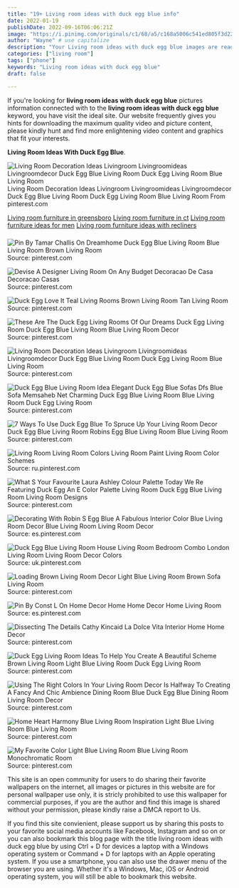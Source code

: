```yaml
---
title: "19+ Living room ideas with duck egg blue info"
date: 2022-01-19
publishDate: 2022-09-16T06:06:21Z
image: "https://i.pinimg.com/originals/c1/68/a5/c168a5006c541ed805f3d22666ffbb41.jpg"
author: "Wayne" # use capitalize
description: "Your Living room ideas with duck egg blue images are ready. Living room ideas with duck egg blue are a topic that is being searched for and liked by netizens now. You can Find and Download the Living room ideas with duck egg blue files here. Get all royalty-free photos and vectors."
categories: ["living room"]
tags: ["phone"]
keywords: "Living room ideas with duck egg blue"
draft: false

---
```


If you're looking for **living room ideas with duck egg blue** pictures information connected with to the **living room ideas with duck egg blue** keyword, you have visit the ideal  site.  Our website frequently  gives you  hints  for downloading  the maximum  quality video and picture  content, please kindly hunt and find more enlightening video content and graphics  that fit your interests.

**Living Room Ideas With Duck Egg Blue**. 

![Living Room Decoration Ideas Livingroom Livingroomideas Livingroomdecor Duck Egg Blue Living Room Duck Egg Living Room Blue Living Room](https://i.pinimg.com/originals/6a/c7/00/6ac700d9e7ed3307562fe2e874b884d4.jpg "Living Room Decoration Ideas Livingroom Livingroomideas Livingroomdecor Duck Egg Blue Living Room Duck Egg Living Room Blue Living Room")
Living Room Decoration Ideas Livingroom Livingroomideas Livingroomdecor Duck Egg Blue Living Room Duck Egg Living Room Blue Living Room From pinterest.com

[Living room furniture in greensboro](/living-room-furniture-in-greensboro/)
[Living room furniture in ct](/living-room-furniture-in-ct/)
[Living room furniture ideas for men](/living-room-furniture-ideas-for-men/)
[Living room furniture ideas with recliners](/living-room-furniture-ideas-with-recliners/)



### 

 


![Pin By Tamar Challis On Dreamhome Duck Egg Blue Living Room Blue Living Room Brown Living Room](https://i.pinimg.com/originals/82/79/f8/8279f849d605f2823a8f0a21fa924dcf.jpg "Pin By Tamar Challis On Dreamhome Duck Egg Blue Living Room Blue Living Room Brown Living Room")
Source: pinterest.com

 

![Devise A Designer Living Room On Any Budget Decoracao De Casa Decoracao Casas](https://i.pinimg.com/originals/f0/04/2c/f0042c043e66ec1562a7a04c0c4dc26a.jpg "Devise A Designer Living Room On Any Budget Decoracao De Casa Decoracao Casas")
Source: pinterest.com

 

![Duck Egg Love It Teal Living Rooms Brown Living Room Tan Living Room](https://i.pinimg.com/originals/4b/26/97/4b2697a5c03fc2bf4feb0d8596085078.png "Duck Egg Love It Teal Living Rooms Brown Living Room Tan Living Room")
Source: pinterest.com

 

![These Are The Duck Egg Living Rooms Of Our Dreams Duck Egg Living Room Duck Egg Blue Living Room Blue Living Room Decor](https://i.pinimg.com/originals/c5/4c/0a/c54c0a70e170296b3aca615fc724b6ec.jpg "These Are The Duck Egg Living Rooms Of Our Dreams Duck Egg Living Room Duck Egg Blue Living Room Blue Living Room Decor")
Source: pinterest.com

 

![Living Room Decoration Ideas Livingroom Livingroomideas Livingroomdecor Duck Egg Blue Living Room Duck Egg Living Room Blue Living Room](https://i.pinimg.com/originals/6a/c7/00/6ac700d9e7ed3307562fe2e874b884d4.jpg "Living Room Decoration Ideas Livingroom Livingroomideas Livingroomdecor Duck Egg Blue Living Room Duck Egg Living Room Blue Living Room")
Source: pinterest.com

 

![Duck Egg Blue Living Room Idea Elegant Duck Egg Blue Sofas Dfs Blue Sofa Memsaheb Net Charming Duck Egg Blue Living Room Blue Living Room Duck Egg Living Room](https://i.pinimg.com/originals/4c/68/4f/4c684fbcb0952c867733fc5889cf8e1b.jpg "Duck Egg Blue Living Room Idea Elegant Duck Egg Blue Sofas Dfs Blue Sofa Memsaheb Net Charming Duck Egg Blue Living Room Blue Living Room Duck Egg Living Room")
Source: pinterest.com

 

![7 Ways To Use Duck Egg Blue To Spruce Up Your Living Room Decor Duck Egg Blue Living Room Robins Egg Blue Living Room Blue Living Room](https://i.pinimg.com/736x/49/c2/40/49c2401d1fbdf4a7259351c634c527a6.jpg "7 Ways To Use Duck Egg Blue To Spruce Up Your Living Room Decor Duck Egg Blue Living Room Robins Egg Blue Living Room Blue Living Room")
Source: pinterest.com

 

![Living Room Living Room Colors Living Room Paint Living Room Color Schemes](https://i.pinimg.com/originals/5c/af/39/5caf398bf1f217bfba16f603d49eca32.jpg "Living Room Living Room Colors Living Room Paint Living Room Color Schemes")
Source: ru.pinterest.com

 

![What S Your Favourite Laura Ashley Colour Palette Today We Re Featuring Duck Egg An E Color Palette Living Room Duck Egg Blue Living Room Living Room Designs](https://i.pinimg.com/originals/47/da/7a/47da7a12995268792a5b411235e34440.jpg "What S Your Favourite Laura Ashley Colour Palette Today We Re Featuring Duck Egg An E Color Palette Living Room Duck Egg Blue Living Room Living Room Designs")
Source: pinterest.com

 

![Decorating With Robin S Egg Blue A Fabulous Interior Color Blue Living Room Decor Blue Living Room Living Room Decor](https://i.pinimg.com/originals/98/e1/3f/98e13f90d05e68540c5e497bcac3e3a2.jpg "Decorating With Robin S Egg Blue A Fabulous Interior Color Blue Living Room Decor Blue Living Room Living Room Decor")
Source: es.pinterest.com

 

![Duck Egg Blue Living Room House Living Room Bedroom Combo London Living Room Living Room Decor Colors](https://i.pinimg.com/originals/91/6d/55/916d55d8762587b53097178a64dc73b7.png "Duck Egg Blue Living Room House Living Room Bedroom Combo London Living Room Living Room Decor Colors")
Source: uk.pinterest.com

 

![Loading Brown Living Room Decor Light Blue Living Room Brown Sofa Living Room](https://i.pinimg.com/474x/f9/b3/20/f9b3202801511d89d688be22f346e776.jpg "Loading Brown Living Room Decor Light Blue Living Room Brown Sofa Living Room")
Source: pinterest.com

 

![Pin By Const L On Home Decor Home Home Decor Home Living Room](https://i.pinimg.com/originals/88/0d/f2/880df2865c99ed3a4a51baecd4a03d7e.jpg "Pin By Const L On Home Decor Home Home Decor Home Living Room")
Source: es.pinterest.com

 

![Dissecting The Details Cathy Kincaid La Dolce Vita Interior Home Home Decor](https://i.pinimg.com/originals/c7/e6/75/c7e675666eca479f928b827bf1ed5835.jpg "Dissecting The Details Cathy Kincaid La Dolce Vita Interior Home Home Decor")
Source: pinterest.com

 

![Duck Egg Living Room Ideas To Help You Create A Beautiful Scheme Brown Living Room Light Blue Living Room Duck Egg Living Room](https://i.pinimg.com/originals/b6/7f/4b/b67f4bd991e0d27b2cb42640310f6dfb.jpg "Duck Egg Living Room Ideas To Help You Create A Beautiful Scheme Brown Living Room Light Blue Living Room Duck Egg Living Room")
Source: pinterest.com

 

![Using The Right Colors In Your Living Room Decor Is Halfway To Creating A Fancy And Chic Ambience Dining Room Blue Duck Egg Blue Dining Room Living Room Decor](https://i.pinimg.com/originals/eb/39/a5/eb39a502d3b856f00d112060efbe94ba.jpg "Using The Right Colors In Your Living Room Decor Is Halfway To Creating A Fancy And Chic Ambience Dining Room Blue Duck Egg Blue Dining Room Living Room Decor")
Source: pinterest.com

 

![Home Heart Harmony Blue Living Room Inspiration Light Blue Living Room Blue Living Room](https://i.pinimg.com/originals/5e/f6/21/5ef621335e4f2642fe320ec90b690882.jpg "Home Heart Harmony Blue Living Room Inspiration Light Blue Living Room Blue Living Room")
Source: pinterest.com

 

![My Favorite Color Light Blue Living Room Blue Living Room Monochromatic Room](https://i.pinimg.com/originals/c1/68/a5/c168a5006c541ed805f3d22666ffbb41.jpg "My Favorite Color Light Blue Living Room Blue Living Room Monochromatic Room")
Source: pinterest.com

 

This site is an open community for users to do sharing their favorite wallpapers on the internet, all images or pictures in this website are for personal wallpaper use only, it is stricly prohibited to use this wallpaper for commercial purposes, if you are the author and find this image is shared without your permission, please kindly raise a DMCA report to Us.

If you find this site convienient, please support us by sharing this posts to your favorite social media accounts like Facebook, Instagram and so on or you can also bookmark this blog page with the title living room ideas with duck egg blue by using Ctrl + D for devices a laptop with a Windows operating system or Command + D for laptops with an Apple operating system. If you use a smartphone, you can also use the drawer menu of the browser you are using. Whether it's a Windows, Mac, iOS or Android operating system, you will still be able to bookmark this website.
